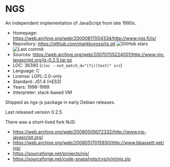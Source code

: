 # NGS

An independent implementation of JavaScript from late 1990s.

* Homepage:    https://web.archive.org/web/20000817004334/http://www.ngs.fi/js/
* Repository:  https://github.com/markkurossi/js.git <img src="https://img.shields.io/github/stars/markkurossi/js?label=&style=flat-square" alt="GitHub stars" title="GitHub stars"><img src="https://img.shields.io/github/last-commit/markkurossi/js?label=&style=flat-square" alt="Last commit" title="Last commit">
* Sources:     https://web.archive.org/web/20070705224001/http://www.njs-javascript.org/js-0.2.5.tar.gz
* LOC:         36390 (`cloc --not_match_d="(?i)(test)" src`)
* Language:    C
* License:     LGPL-2.0-only
* Standard:    JS1.4 (≈ES3)
* Years:       1998-1999
* Interpreter: stack-based VM

Shipped as ngs-js package in early Debian releases.

Last released version 0.2.5.

There was a short-lived fork NJS:
  * https://web.archive.org/web/20080509072332/http://www.njs-javascript.org/
  * https://web.archive.org/web/20080517015930/http://www.bbassett.net/njs/
  * https://sourceforge.net/projects/njs/
  * https://sourceforge.net/code-snapshots/cvs/n/nj/njs.zip
